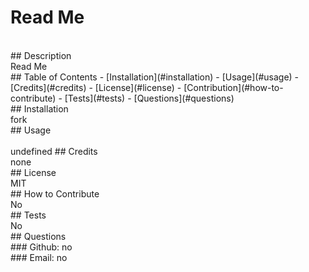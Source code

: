 # Read Me
  <br />
## Description <br />
Read Me
<br />
## Table of Contents
- [Installation](#installation)
- [Usage](#usage)
- [Credits](#credits)
- [License](#license)
- [Contribution](#how-to-contribute)
- [Tests](#tests)
- [Questions](#questions)
<br />
## Installation <br />
fork
<br />
## Usage <br />

<br />
undefined
## Credits <br />
none
<br />
## License <br />
MIT
<br />
## How to Contribute <br />
No
<br />
## Tests <br />
No
<br />
## Questions<br />
### Github: no<br />
### Email: no<br />

